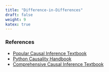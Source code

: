 ```yaml
---
title: "Difference-in-Differences"
draft: false
weight: 9
katex: true
---
```


### References
- [Popular Causal Inference Textbook](https://mixtape.scunning.com/difference-in-differences.html)
- [Python Causality Handbook](https://matheusfacure.github.io/python-causality-handbook/14-Difference-in-Difference.html)
- [Comprehensive Causal Inference Textbook](https://cdn1.sph.harvard.edu/wp-content/uploads/sites/1268/2021/03/ciwhatif_hernanrobins_30mar21.pdf)